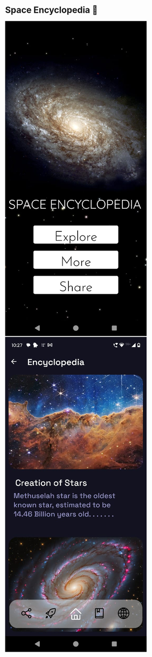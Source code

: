 # Space Encyclopedia 🚀

![alt text](https://github.com/Neel123priyansh/Space-Encyclopedia/blob/main/img_SE/WhatsApp%20Image%202025-01-26%20at%2013.42.52_83bf8be2.jpg/?raw=true)
![alt text](https://github.com/Neel123priyansh/Space-Encyclopedia/blob/main/img_SE/WhatsApp%20Image%202025-01-26%20at%2013.42.52_956509ea.jpg/?raw=true)



